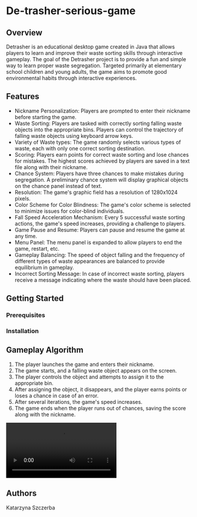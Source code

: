 # De-trasher-serious-game

## Overview
Detrasher is an educational desktop game created in Java that allows players to learn and improve their waste sorting skills through interactive gameplay. The goal of the Detrasher project is to provide a fun and simple way to learn proper waste segregation. Targeted primarily at elementary school children and young adults, the game aims to promote good environmental habits through interactive experiences.

## Features
- Nickname Personalization: Players are prompted to enter their nickname before starting the game.
- Waste Sorting: Players are tasked with correctly sorting falling waste objects into the appropriate bins. Players can control the trajectory of falling waste objects using keyboard arrow keys.
- Variety of Waste types: The game randomly selects various types of waste, each with only one correct sorting destination.
- Scoring: Players earn points for correct waste sorting and lose chances for mistakes. The highest scores achieved by players are saved in a text file along with their nickname.
- Chance System: Players have three chances to make mistakes during segregation. A preliminary chance system will display graphical objects on the chance panel instead of text.
- Resolution: The game's graphic field has a resolution of 1280x1024 pixels.
- Color Scheme for Color Blindness: The game's color scheme is selected to minimize issues for color-blind individuals.
- Fall Speed Acceleration Mechanism: Every 5 successful waste sorting actions, the game's speed increases, providing a challenge to players.
- Game Pause and Resume: Players can pause and resume the game at any time.
- Menu Panel: The menu panel is expanded to allow players to end the game, restart, etc.
- Gameplay Balancing: The speed of object falling and the frequency of different types of waste appearances are balanced to provide equilibrium in gameplay. 
- Incorrect Sorting Message: In case of incorrect waste sorting, players receive a message indicating where the waste should have been placed.


## Getting Started

### Prerequisites


### Installation


## Gameplay Algorithm

1. The player launches the game and enters their nickname.
2. The game starts, and a falling waste object appears on the screen.
3. The player controls the object and attempts to assign it to the appropriate bin.
4. After assigning the object, it disappears, and the player earns points or loses a chance in case of an error.
5. After several iterations, the game's speed increases.
6. The game ends when the player runs out of chances, saving the score along with the nickname.


![Gameplay](Detrasher.mp4)

## Authors

Katarzyna Szczerba
